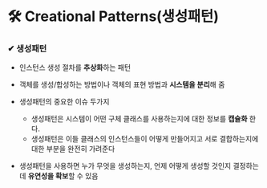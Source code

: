 # 🛠 Creational Patterns(생성패턴)
### ✔ 생성패턴
* 인스턴스 생성 절차를 **추상화**하는 패턴
* 객체를 생성/합성하는 방법이나 객체의 표현 방법과 **시스템을 분리**해 줌
* 생성패턴의 중요한 이슈 두가지
    * 생성패턴은 시스템이 어떤 구체 클래스를 사용하는지에 대한 정보를 **캡슐화** 한다.
    * 생성패턴은 이들 클래스의 인스턴스들이 어떻게 만들어지고 서로 결합하는지에 대한 부분을 완전히 가려준다
    
* 생성패턴을 사용하면 누가 무엇을 생성하는지, 언제 어떻게 생성할 것인지 결정하는 데 **유연성을 확보**할 수 있음
